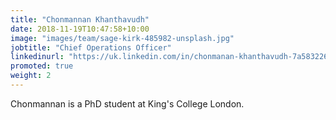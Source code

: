 ```yaml
---
title: "Chonmannan Khanthavudh"
date: 2018-11-19T10:47:58+10:00
image: "images/team/sage-kirk-485982-unsplash.jpg"
jobtitle: "Chief Operations Officer"
linkedinurl: "https://uk.linkedin.com/in/chonmanan-khanthavudh-7a5832266"
promoted: true
weight: 2
---
```


Chonmannan is a PhD student at King's College London. 
